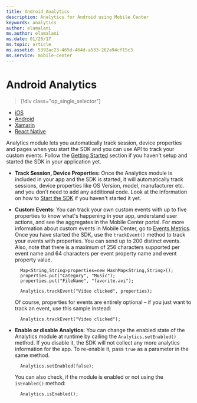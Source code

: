 ```yaml
---
title: Android Analytics
description: Analytics for Android using Mobile Center
keywords: analytics
author: elamalani
ms.author: elamalani
ms.date: 01/20/17
ms.topic: article
ms.assetid: 5392ac23-465d-464d-a533-262a94cf15c3
ms.service: mobile-center
---
```


# Android Analytics

> [!div class="op_single_selector"]
- [iOS](ios.md)
- [Android](android.md)
- [Xamarin](xamarin.md)
- [React Native](react-native.md)

Analytics module lets you automatically track session, device properties and pages when you start the SDK and you can use API to track your custom events. Follow the [Getting Started](/sdk/Android/getting-started) section if you haven't setup and started the SDK in your application yet.

* **Track Session, Device Properties:**  Once the Analytics module is included in your app and the SDK is started, it will automatically track sessions, device properties like OS Version, model, manufacturer etc. and you don’t need to add any additional code.
    Look at the information on how to [Start the SDK](/sdk/Android/getting-started#3-start-the-sdk) if you haven't started it yet.

* **Custom Events:** You can track your own custom events with up to five properties to know what's happening in your app, understand user actions, and see the aggregates in the Mobile Center portal. For more information about custom events in Mobile Center, go to [Events Metrics](/analytics/understand-events). Once you have started the SDK, use the `trackEvent()` method to track your events with properties. You can send up to 200 distinct events. Also, note that there is a maximum of 256 characters supported per event name and 64 characters per event property name and event property value.

        Map<String,String>properties=new HashMap<String,String>();
        properties.put("Category", "Music");
        properties.put("FileName", "favorite.avi");

        Analytics.trackEvent("Video clicked", properties);

    Of course, properties for events are entirely optional – if you just want to track an event, use this sample instead:


        Analytics.trackEvent("Video clicked");

* **Enable or disable Analytics:**  You can change the enabled state of the Analytics module at runtime by calling the `Analytics.setEnabled()` method. If you disable it, the SDK will not collect any more analytics information for the app. To re-enable it, pass `true` as a parameter in the same method.

        Analytics.setEnabled(false);

    You can also check, if the module is enabled or not using the `isEnabled()` method:

        Analytics.isEnabled();
